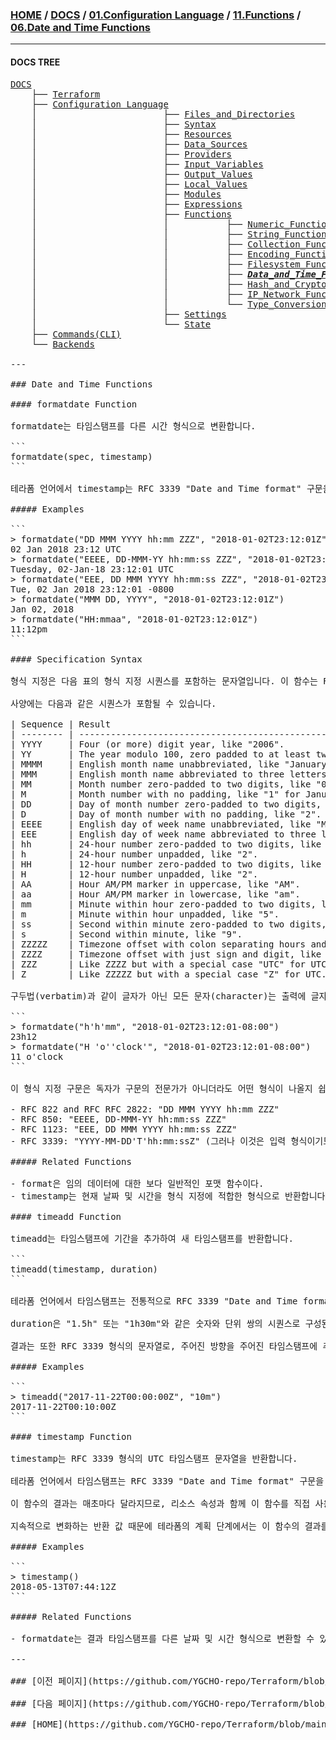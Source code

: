 ### [HOME](https://github.com/YGCHO-repo/Terraform/blob/main/README.md) / [DOCS](https://github.com/YGCHO-repo/Terraform/blob/main/DOCS/README.md) / [01.Configuration Language](https://github.com/YGCHO-repo/Terraform/blob/main/DOCS/01_Configuration_Language/README.md) / [11.Functions](https://github.com/YGCHO-repo/Terraform/blob/main/DOCS/01_Configuration_Language/11_Functions/README.md) / [06.Date and Time Functions](https://github.com/YGCHO-repo/Terraform/blob/main/DOCS/01_Configuration_Language/11_Functions/06_Date_and_Time_Functions/README.md)

---

#### DOCS TREE


<pre>
<a href = "https://github.com/YGCHO-repo/Terraform/blob/main/DOCS/README.md">DOCS</a>
    ├── <a href = "https://github.com/YGCHO-repo/Terraform/blob/main/DOCS/00_Terraform/README.md">Terraform</a>
    ├── <a href = "https://github.com/YGCHO-repo/Terraform/blob/main/DOCS/01_Configuration_Language/README.md">Configuration Language</a>
    │                        ├── <a href = "https://github.com/YGCHO-repo/Terraform/blob/main/DOCS/01_Configuration_Language/01_Files_and_Directories/README.md">Files_and_Directories</a>
    │                        ├── <a href = "https://github.com/YGCHO-repo/Terraform/blob/main/DOCS/01_Configuration_Language/02_Syntax/README.md">Syntax</a>
    │                        ├── <a href = "https://github.com/YGCHO-repo/Terraform/blob/main/DOCS/01_Configuration_Language/03_Resources/README.md">Resources</a>
    │                        ├── <a href = "https://github.com/YGCHO-repo/Terraform/blob/main/DOCS/01_Configuration_Language/04_Data_Sources/README.md">Data_Sources</a>
    │                        ├── <a href = "https://github.com/YGCHO-repo/Terraform/blob/main/DOCS/01_Configuration_Language/05_Providers/README.md">Providers</a>
    │                        ├── <a href = "https://github.com/YGCHO-repo/Terraform/blob/main/DOCS/01_Configuration_Language/06_Input_Variables/README.md">Input_Variables</a>
    │                        ├── <a href = "https://github.com/YGCHO-repo/Terraform/blob/main/DOCS/01_Configuration_Language/07_Output_Values/README.md">Output_Values</a>
    │                        ├── <a href = "https://github.com/YGCHO-repo/Terraform/blob/main/DOCS/01_Configuration_Language/08_Local_Values/README.md">Local_Values</a>
    │                        ├── <a href = "https://github.com/YGCHO-repo/Terraform/blob/main/DOCS/01_Configuration_Language/09_Modules/README.md">Modules</a>
    │                        ├── <a href = "https://github.com/YGCHO-repo/Terraform/blob/main/DOCS/01_Configuration_Language/10_Expressions/README.md">Expressions</a>
    │                        ├── <a href = "https://github.com/YGCHO-repo/Terraform/blob/main/DOCS/01_Configuration_Language/11_Functions/README.md">Functions</a>
    │                        │           ├── <a href = "https://github.com/YGCHO-repo/Terraform/blob/main/DOCS/01_Configuration_Language/11_Functions/01_Numeric_Functions/README.md">Numeric_Functions</a>
    │                        │           ├── <a href = "https://github.com/YGCHO-repo/Terraform/blob/main/DOCS/01_Configuration_Language/11_Functions/02_String_Functions/README.md">String_Functions</a>
    │                        │           ├── <a href = "https://github.com/YGCHO-repo/Terraform/blob/main/DOCS/01_Configuration_Language/11_Functions/03_Collection_Functions/README.md">Collection_Functions</a>
    │                        │           ├── <a href = "https://github.com/YGCHO-repo/Terraform/blob/main/DOCS/01_Configuration_Language/11_Functions/04_Encoding_Functions/README.md">Encoding_Functions</a>
    │                        │           ├── <a href = "https://github.com/YGCHO-repo/Terraform/blob/main/DOCS/01_Configuration_Language/11_Functions/05_Filesystem_Functions/README.md">Filesystem_Functions</a>
    │                        │           ├── <i><b><a href = "https://github.com/YGCHO-repo/Terraform/blob/main/DOCS/01_Configuration_Language/11_Functions/06_Date_and_Time_Functions/README.md">Data_and_Time_Functions</a></b></i>
    │                        │           ├── <a href = "https://github.com/YGCHO-repo/Terraform/blob/main/DOCS/01_Configuration_Language/11_Functions/07_Hash_and_Crypto_Functions/README.md">Hash_and_Crypto_Functions</a>
    │                        │           ├── <a href = "https://github.com/YGCHO-repo/Terraform/blob/main/DOCS/01_Configuration_Language/11_Functions/08_IP_Network_Functions/README.md">IP_Network_Functions</a>
    │                        │           └── <a href = "https://github.com/YGCHO-repo/Terraform/blob/main/DOCS/01_Configuration_Language/11_Functions/09_Type_Conversion_Functions/README.md">Type_Conversion_Functions</a>
    │                        ├── <a href = "https://github.com/YGCHO-repo/Terraform/blob/main/DOCS/01_Configuration_Language/12_Settings/README.md">Settings</a>
    │                        └── <a href = "https://github.com/YGCHO-repo/Terraform/blob/main/DOCS/01_Configuration_Language/13_State/README.md">State</a>  
    ├── <a href ="https://github.com/YGCHO-repo/Terraform/blob/main/DOCS/02_Commands(CLI)/README.md">Commands(CLI)</a>
    └── <a href = "https://github.com/YGCHO-repo/Terraform/blob/main/DOCS/03_Backends/README.md">Backends</a>

---

### Date and Time Functions

#### formatdate Function

formatdate는 타임스탬프를 다른 시간 형식으로 변환합니다.

```
formatdate(spec, timestamp)
```

테라폼 언어에서 timestamp는 RFC 3339 "Date and Time format" 구문을 사용하는 문자열로 표현된다. formatdate를 사용하려면 timestamp 인수가 이 구문을 준수하는 문자열이어야 합니다.

##### Examples

```
> formatdate("DD MMM YYYY hh:mm ZZZ", "2018-01-02T23:12:01Z")
02 Jan 2018 23:12 UTC
> formatdate("EEEE, DD-MMM-YY hh:mm:ss ZZZ", "2018-01-02T23:12:01Z")
Tuesday, 02-Jan-18 23:12:01 UTC
> formatdate("EEE, DD MMM YYYY hh:mm:ss ZZZ", "2018-01-02T23:12:01-08:00")
Tue, 02 Jan 2018 23:12:01 -0800
> formatdate("MMM DD, YYYY", "2018-01-02T23:12:01Z")
Jan 02, 2018
> formatdate("HH:mmaa", "2018-01-02T23:12:01Z")
11:12pm
```

#### Specification Syntax

형식 지정은 다음 표의 형식 지정 시퀀스를 포함하는 문자열입니다. 이 함수는 RFC822, RFC850 및 RFC1123에 정의된 것과 같은 일반적인 기계 지향 타임스탬프 형식을 생성하기 위한 것입니다. locale을 인식하지 못하기 때문에 진정한 인간 지향적인 날짜 형식에 적합하지 않습니다. 특히 영어로만 월, 일 이름을 만들 수 있습니다.

사양에는 다음과 같은 시퀀스가 포함될 수 있습니다.

| Sequence | Result                                                                  |
| -------- | ----------------------------------------------------------------------- |
| YYYY     | Four (or more) digit year, like "2006".                                 |
| YY       | The year modulo 100, zero padded to at least two digits, like "06".     |
| MMMM     | English month name unabbreviated, like "January".                       |
| MMM      | English month name abbreviated to three letters, like "Jan".            |
| MM       | Month number zero-padded to two digits, like "01" for January.          |
| M        | Month number with no padding, like "1" for January.                     |
| DD       | Day of month number zero-padded to two digits, like "02".               |
| D        | Day of month number with no padding, like "2".                          |
| EEEE     | English day of week name unabbreviated, like "Monday".                  |
| EEE      | English day of week name abbreviated to three letters, like "Mon".      |
| hh       | 24-hour number zero-padded to two digits, like "02".                    |
| h        | 24-hour number unpadded, like "2".                                      |
| HH       | 12-hour number zero-padded to two digits, like "02".                    |
| H        | 12-hour number unpadded, like "2".                                      |
| AA       | Hour AM/PM marker in uppercase, like "AM".                              |
| aa       | Hour AM/PM marker in lowercase, like "am".                              |
| mm       | Minute within hour zero-padded to two digits, like "05".                |
| m        | Minute within hour unpadded, like "5".                                  |
| ss       | Second within minute zero-padded to two digits, like "09".              |
| s        | Second within minute, like "9".                                         |
| ZZZZZ    | Timezone offset with colon separating hours and minutes, like "-08:00". |
| ZZZZ     | Timezone offset with just sign and digit, like "-0800".                 |
| ZZZ      | Like ZZZZ but with a special case "UTC" for UTC.                        |
| Z        | Like ZZZZZ but with a special case "Z" for UTC.                         |

구두법(verbatim)과 같이 글자가 아닌 모든 문자(character)는 출력에 글자 그대로 재생산됩니다. 형식 문자열에 문자 그대로를 포함하려면 따옴표 '로 묶으십시오. 리터럴 따옴표를 포함하려면 따옴표를 두 배로 늘려서 이스케이프합니다.

```
> formatdate("h'h'mm", "2018-01-02T23:12:01-08:00")
23h12
> formatdate("H 'o''clock'", "2018-01-02T23:12:01-08:00")
11 o'clock
```

이 형식 지정 구문은 독자가 구문의 전문가가 아니더라도 어떤 형식이 나올지 쉽게 추측할 수 있도록 하기 위한 것이다. 따라서 공통 형식에 대한 미리 정의된 단축키는 없지만, 필요에 따라 구성에 복사하기 위해 다양한 RFC 지정 형식에 대한 형식 문자열이 아래에 제공됩니다.

- RFC 822 and RFC RFC 2822: "DD MMM YYYY hh:mm ZZZ"
- RFC 850: "EEEE, DD-MMM-YY hh:mm:ss ZZZ"
- RFC 1123: "EEE, DD MMM YYYY hh:mm:ss ZZZ"
- RFC 3339: "YYYY-MM-DD'T'hh:mm:ssZ" (그러나 이것은 입력 형식이기도 하므로 이러한 변환은 중복됩니다.)

##### Related Functions

- format은 임의 데이터에 대한 보다 일반적인 포맷 함수이다.
- timestamp는 현재 날짜 및 시간을 형식 지정에 적합한 형식으로 반환합니다.

#### timeadd Function

timeadd는 타임스탬프에 기간을 추가하여 새 타임스탬프를 반환합니다.

```
timeadd(timestamp, duration)
```

테라폼 언어에서 타임스탬프는 전통적으로 RFC 3339 "Date and Time format" 구문을 사용하는 문자열로 표현된다. timeadd는 timestamp 인수를 이 구문에 맞는 문자열이어야 한다.

duration은 "1.5h" 또는 "1h30m"와 같은 숫자와 단위 쌍의 시퀀스로 구성된 시간 차이를 나타내는 문자열입니다. 허용되는 단위는 "ns", "us"(또는 "µs"), "ms", "s", "m", "h"이다. 첫 번째 숫자는 "-2h5m"과 같이 음의 지속 시간을 나타내기 위해 음수일 수 있다.

결과는 또한 RFC 3339 형식의 문자열로, 주어진 방향을 주어진 타임스탬프에 추가한 결과를 나타낸다.

##### Examples

```
> timeadd("2017-11-22T00:00:00Z", "10m")
2017-11-22T00:10:00Z
```

#### timestamp Function

timestamp는 RFC 3339 형식의 UTC 타임스탬프 문자열을 반환합니다.

테라폼 언어에서 타임스탬프는 RFC 3339 "Date and Time format" 구문을 사용하는 문자열로 표현되므로 타임스탬프는 이 형식의 문자열을 반환합니다.

이 함수의 결과는 매초마다 달라지므로, 리소스 속성과 함께 이 함수를 직접 사용하면 모든 테라폼 실행에서 diff가 감지됩니다. 리소스 속성에 이 함수를 사용하는 것은 권장하지 않지만 드물게 ignore_changes lifecycle meta-argument와 함께 사용하여 리소스를 처음 생성할 때만 타임스탬프를 가져올 수 있습니다. 보다 안정적인 시간 처리에 대해서는 Time Provider를 참조하십시오.

지속적으로 변화하는 반환 값 때문에 테라폼의 계획 단계에서는 이 함수의 결과를 예측할 수 없으므로 일단 plan이 적용되어야만 타임스탬프가 찍힌다.

##### Examples

```
> timestamp()
2018-05-13T07:44:12Z
```

##### Related Functions

- formatdate는 결과 타임스탬프를 다른 날짜 및 시간 형식으로 변환할 수 있습니다.

---

### [이전 페이지](https://github.com/YGCHO-repo/Terraform/blob/main/DOCS/05_Functions/05_Filesystem_Functions/README.md)

### [다음 페이지](https://github.com/YGCHO-repo/Terraform/blob/main/DOCS/05_Functions/07_Hash_and_Crypto_Functions/README.md)

### [HOME](https://github.com/YGCHO-repo/Terraform/blob/main/README.md)
